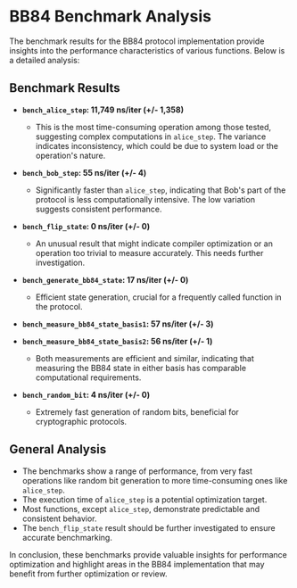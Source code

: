 # BB84 Benchmark Analysis

The benchmark results for the BB84 protocol implementation provide insights into the performance characteristics of various functions. Below is a detailed analysis:

## Benchmark Results

- **`bench_alice_step`: 11,749 ns/iter (+/- 1,358)**
  - This is the most time-consuming operation among those tested, suggesting complex computations in `alice_step`. The variance indicates inconsistency, which could be due to system load or the operation's nature.

- **`bench_bob_step`: 55 ns/iter (+/- 4)**
  - Significantly faster than `alice_step`, indicating that Bob's part of the protocol is less computationally intensive. The low variation suggests consistent performance.

- **`bench_flip_state`: 0 ns/iter (+/- 0)**
  - An unusual result that might indicate compiler optimization or an operation too trivial to measure accurately. This needs further investigation.

- **`bench_generate_bb84_state`: 17 ns/iter (+/- 0)**
  - Efficient state generation, crucial for a frequently called function in the protocol.

- **`bench_measure_bb84_state_basis1`: 57 ns/iter (+/- 3)**
- **`bench_measure_bb84_state_basis2`: 56 ns/iter (+/- 1)**
  - Both measurements are efficient and similar, indicating that measuring the BB84 state in either basis has comparable computational requirements.

- **`bench_random_bit`: 4 ns/iter (+/- 0)**
  - Extremely fast generation of random bits, beneficial for cryptographic protocols.

## General Analysis

- The benchmarks show a range of performance, from very fast operations like random bit generation to more time-consuming ones like `alice_step`.
- The execution time of `alice_step` is a potential optimization target.
- Most functions, except `alice_step`, demonstrate predictable and consistent behavior.
- The `bench_flip_state` result should be further investigated to ensure accurate benchmarking.

In conclusion, these benchmarks provide valuable insights for performance optimization and highlight areas in the BB84 implementation that may benefit from further optimization or review.
